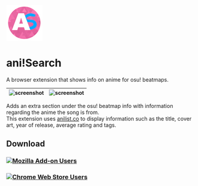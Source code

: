[![ani!Search Logo](/icons/icon-96.png)](https://klof44.ca/ani-search/)
# ani!Search
A browser extension that shows info on anime for osu! beatmaps.  
  
| ![screenshot](https://klof44.ca/static/img/ani-search/crop.png)  | ![screenshot](https://klof44.ca/static/img/ani-search/full.png) |
| ------------- | ------------- |
  
Adds an extra section under the osu! beatmap info with information regarding the anime the song is from.  
This extension uses [anilist.co](https://anilist.co/) to display information such as the title, cover art, year of release, average rating and tags.  

## Download  
### [![Mozilla Add-on Users](https://img.shields.io/amo/users/ani-search?style=for-the-badge&logo=firefox&label=Firefox%20Users&color=%23DF6710&link=https%3A%2F%2Faddons.mozilla.org%2Fen-CA%2Ffirefox%2Faddon%2Fani-search%2F)](https://addons.mozilla.org/en-CA/firefox/addon/ani-search/)

### [![Chrome Web Store Users](https://img.shields.io/chrome-web-store/users/iclelpgjekoggjdokpmebjgeckeaggaa?style=for-the-badge&logo=googlechrome&label=Chrome%20Users&color=%234c8bf5&link=https%3A%2F%2Fchromewebstore.google.com%2Fdetail%2Fanisearch%2Ficlelpgjekoggjdokpmebjgeckeaggaa)](https://chromewebstore.google.com/detail/anisearch/iclelpgjekoggjdokpmebjgeckeaggaa?authuser=0&hl=en-US)
  
